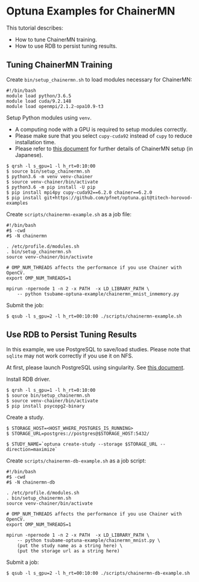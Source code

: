 # Optuna Examples for ChainerMN

This tutorial describes:

- How to tune ChainerMN training.
- How to use RDB to persist tuning results.


## Tuning ChainerMN Training

Create `bin/setup_chainermn.sh` to load modules necessary for ChainerMN:

```console
#!/bin/bash
module load python/3.6.5
module load cuda/9.2.148
module load openmpi/2.1.2-opa10.9-t3
```

Setup Python modules using `venv`.
- A computing node with a GPU is required to setup modules correctly.
- Please make sure that you select `cupy-cuda92` instead of `cupy` to reduce installation time.
- Please refer to [this document](https://gist.github.com/keisukefukuda/a260d00c62c53811272ff83daf400dee#file-0-readme-md) for further details of ChainerMN setup (in Japanese).

```console
$ qrsh -l s_gpu=1 -l h_rt=0:10:00
$ source bin/setup_chainermn.sh
$ python3.6 -m venv venv-chainer
$ source venv-chainer/bin/activate
$ python3.6 -m pip install -U pip
$ pip install mpi4py cupy-cuda92==6.2.0 chainer==6.2.0
$ pip install git+https://github.com/pfnet/optuna.git@titech-horovod-examples
```

Create `scripts/chainermn-example.sh` as a job file:

```console
#!/bin/bash
#$ -cwd
#$ -N chainermn

. /etc/profile.d/modules.sh
. bin/setup_chainermn.sh
source venv-chainer/bin/activate

# OMP_NUM_THREADS affects the performance if you use Chainer with OpenCV.
export OMP_NUM_THREADS=1

mpirun -npernode 1 -n 2 -x PATH  -x LD_LIBRARY_PATH \
    -- python tsubame-optuna-example/chainermn_mnist_inmemory.py
```

Submit the job:

```console
$ qsub -l s_gpu=2 -l h_rt=00:10:00 ./scripts/chainermn-example.sh
```


## Use RDB to Persist Tuning Results

In this example, we use PostgreSQL to save/load studies.
Please note that `sqlite` may not work correctly if you use it on NFS.

At first, please launch PostgreSQL using singularity. See [this document](./README.md).

Install RDB driver.

```console
$ qrsh -l s_gpu=1 -l h_rt=0:10:00
$ source bin/setup_chainermn.sh
$ source venv-chainer/bin/activate
$ pip install psycopg2-binary
```

Create a study.

```console
$ STORAGE_HOST=<HOST_WHERE_POSTGRES_IS_RUNNING>
$ STORAGE_URL=postgres://postgres@$STORAGE_HOST:5432/

$ STUDY_NAME=`optuna create-study --storage $STORAGE_URL --direction=maximize`
```

Create `scripts/chainermn-db-example.sh` as a job script:

```console
#!/bin/bash
#$ -cwd
#$ -N chainermn-db

. /etc/profile.d/modules.sh
. bin/setup_chainermn.sh
source venv-chainer/bin/activate

# OMP_NUM_THREADS affects the performance if you use Chainer with OpenCV.
export OMP_NUM_THREADS=1

mpirun -npernode 1 -n 2 -x PATH  -x LD_LIBRARY_PATH \
    -- python tsubame-optuna-example/chainermn_mnist.py \
    (put the study name as a string here) \
    (put the storage url as a string here)
```

Submit a job:

```console
$ qsub -l s_gpu=2 -l h_rt=00:10:00 ./scripts/chainermn-db-example.sh
```

